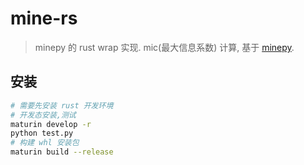 # mine-rs


> minepy 的 rust wrap 实现. mic(最大信息系数) 计算, 基于 [minepy](https://github.com/minepy/minepy).

## 安装
```bash
# 需要先安装 rust 开发环境
# 开发态安装,测试
maturin develop -r
python test.py
# 构建 whl 安装包
maturin build --release
```
